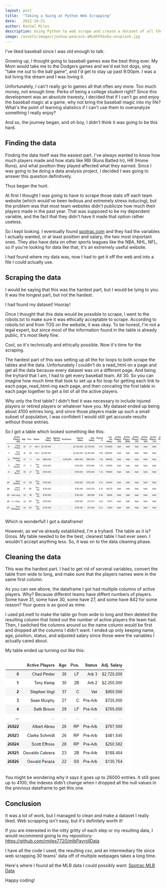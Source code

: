 ```yaml
---
layout: post
title:  "Taking a Swing at Python Web Scrapping"
date:   2022-10-21
author: Rachel Miles
description: Using Python to web scrape and create a dataset of all the MLB Player's salaries, positions, and status. 
image: /assets/images/joshua-peacock-aMuXhFkbxEw-unsplash.jpg
---
```

I've liked baseball since I was old enough to talk.

Growing up, I thought going to baseball games was the best thing ever. My Mom would take me to the Dodgers games and we'd eat hot dogs, sing "take me out to the ball game", and I'd get to stay up past 9:00pm. I was a kid living the dream and I was loving it. 

Unfortunately, I can't really go to games all that often any more. Too much money, not enough time. Perks of being a college student right? Since this development was an absolute travesty, I decided that if I can't go and enjoy the baseball magic at a game, why not bring the baseball magic into my life? What's the point of learning statistics if I can't use them to overanalyze something I really enjoy? 

And so, the journey began, and oh boy, I didn't think it was going to be this hard.  

## Finding the data
Finding the data itself was the easiest part. I've always wanted to know how much players made and how stats like RBI (Runs Batted In), HR (Home Runs), and what position they played affected what they earned. Since I was going to be doing a data analysis project, I decided I was going to answer this question definitively. 

Thus began the hunt. 

At first I thought I was going to have to scrape those stats off each team website (which would've been tedious and extremely stress inducing), but the problem was that most team websites didn't publicize how much their players made in the past year. That was supposed to be my dependent variable, and the fact that they didn't have it made that option rather useless. 

So I kept looking. I eventually found [spotrac.com](https://www.https://www.spotrac.com/) and they had the variables I actually wanted, or at least position and salary, the two most important ones. They also have data on other sports leagues like the NBA, NHL, NFL, so if you're looking for data like that, it's an extremely useful website. 

I had found where my data was, now I had to get it off the web and into a file I could actually use. 


## Scraping the data
I would be saying that this was the hardest part, but I would be lying to you. It was the longest part, but not the hardest.

I had found my dataset! Hooray! 

Once I thought that this data would be possible to scrape, I went to the robots.txt to make sure it was ethically acceptable to scrape. According to robots.txt and from TOS on the website, it was okay. To be honest, I'm not a legal expert, but since most of the information found in the table is already public, it's most likely fine. 

Cool, so it's technically and ethically possible. Now it's time for the scraping.

The hardest part of this was setting up all the for loops to both scrape the tables and the data. Unfortunately I couldn't do a read_html on a page and get all the data because every dataset was on a different page. And being the tryhard that I am, I had to get every baseball team. All 30. So you can imagine how much time that took to set up a for loop for getting each link to each page, read_html-ing each page, and then concating the first table in each page together to get a list of all the active players.

Why only the first table? I didn't feel it was necessary to include injured players or retired players or whatever have you. My dataset ended up being about 4100 entries long, and since those players made up such a small subset of population, I was confident I would still get accurate results without those entries.

So I got a table which looked something like this:
![Test image](https://raw.githubusercontent.com/rmiles7720/stat386-projects/main/assets/images/Blogpic1.png)



Which is wonderful! I got a dataframe! 

However, as we've already established, I'm a tryhard. The table as it is? Gross. My table needed to be the best, cleanest table I had ever seen. I wouldn't accept anything less. So, it was on to the data cleaning phase. 


## Cleaning the data
This was the hardest part. I had to get rid of serveral variables, convert the table from wide to long, and make sure that the players names were in the same first column. 

As you can see above, the dataframe I got had multiple columns of active players. Why? Because different teams have diffent numbers of players. Some have 31, some have 30, some have 27, and some have 842 for some reason? Your guess is as good as mine. 

I used pd.melt to make the table go from wide to long and then deleted the resulting column that listed out the number of active players the team had. Then, I switched the columns around so the name column would be first and dropped all the columns I didn't want. I ended up only keeping name, age, position, status, and adjusted salary since those were the variables I actually cared about. 

My table ended up turning out like this:

![Test image](https://raw.githubusercontent.com/rmiles7720/stat386-projects/main/assets/images/Blogpic2.png)

You might be wondering why it says it goes up to 26000 entries. It still goes up to 4100; the indexes didn't change when I dropped all the null values in the previous dataframe to get this one. 


## Conclusion
It was a lot of work, but I managed to clean and make a dataset I really liked. Web scrapping isn't easy, but it's definitely worth it!

If you are interested in the nitty gritty of each step or my resulting data, I would recommend going to my repositiory: https://github.com/rmiles7720/mlbPayrollData 

I have all the code I used, the resulting csv, and an intermediary file since web scrapping 30 teams' data off of multiple webpages takes a long time. 

Here's where I found all the MLB data I could possibly want: [Spotrac MLB Data](https://www.spotrac.com/mlb/)

Happy coding!

